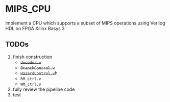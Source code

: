# MIPS_CPU
Implement a CPU which supports a subset of MIPS operations using Verilog HDL on FPGA Xilinx Basys 3

## TODOs
1. finish construction
	* ~~`decoder.v`~~
	* ~~`BranchControl.v`~~
	* ~~`HazardControl.v`~~h
	* `RM_ctrl.v`
	* `WM_ctrl.v`
2. fully review the pipeline code
3. test